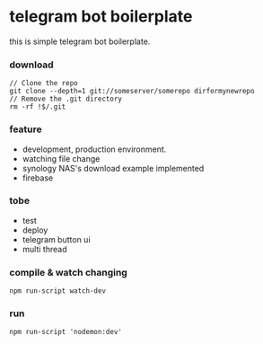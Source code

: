 <h1>telegram bot boilerplate</h1>

this is simple telegram bot boilerplate.

<h3>download</h3>

```
// Clone the repo
git clone --depth=1 git://someserver/somerepo dirformynewrepo
// Remove the .git directory
rm -rf !$/.git
```

<h3>feature</h3>

- development, production environment.
- watching file change
- synology NAS's download example implemented
- firebase

<h3>tobe</h3>

- test
- deploy
- telegram button ui
- multi thread

<h3> compile & watch changing</h3>

```
npm run-script watch-dev
```

<h3>run</h3>

```
npm run-script 'nodemon:dev'
```
